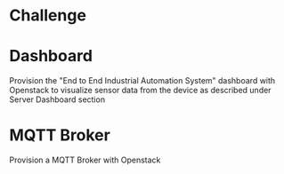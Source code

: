 # Challenge

# Dashboard

Provision the "End to End Industrial Automation System" dashboard with Openstack to visualize sensor data from the device as described under Server Dashboard section

# MQTT Broker

Provision a MQTT Broker with Openstack  


